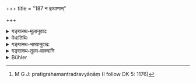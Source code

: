 +++
title = "187 न द्रव्याणाम्"

+++

<details><summary>गङ्गानथ-मूलानुवादः</summary>

Withuot knowing the lawful method of receiving gifts, the wise man shall not accept any gifts; even though he may be pining with hunger.—(187)
</details>

<details><summary>मेधातिथिः</summary>

**अविज्ञाय** कामोपभोगाद्यर्थं न प्रतिग्रहः कर्तव्यः । एतद् उक्तं भवति- आत्मनः कुटुम्बस्थित्यै नित्यकर्मसंपत्त्यै च प्रतिग्रहः कर्तव्यह्, नान्यथा । **अवसीदन्न् अपि क्षुधा**, अप्रतिगृह्णन् यद्य् अप्य् अवसादं गच्छति । अवसादः शरीरस्यानभिवृद्धिः । 

- अथ वा **द्रव्याणां विधिं धर्म्यं प्रतिग्रहे** इत्य् एवं संबन्धः क्रियते । 

- को ऽसौ **धर्म्यो विधिः** । धर्म्यं प्रयोजनं विज्ञाय प्रतिग्रहमन्त्रं द्रव्याणां[^२४२] च देवताः "अग्नये हिरण्यं रुद्राय गाम्" इत्यादिः ॥ ४.१८७ ॥


[^२४२]:
     M G J: pratigrahamantradravyāṇāṃ (I follow DK 5: 1176)

_अविदुषो द्रव्यविशेषं प्रति प्रतिग्रहे दोषातिशयम् आह ।_
</details>

<details><summary>गङ्गानथ-भाष्यानुवादः</summary>

‘Without *knowing*, etc.’—One shall not accept gifts merely for the purpose of enjoying pleasures, etc. The meaning is that one shall accept gifts only for the maintaining of one’s family, and for the due accomplishment of ones obligatory duties,—and for no other purpose.

‘*Even though he may be pining with hunger*.’—That is, if, without accepting the gift, he should suffer emaciation; ‘emaciation’ standing for non-development of the body.

Or, we may construe the passage as ‘*dravyāṇām vidhim dharmyam pratigrahe*.—What is the ‘*dharmaya vidhi*,’ ‘the legal injunction?’—It would consist in the full knowledge of the purpose, the deity, the
*mantra* and other details connected with the gift; such as—‘Gold is
given in honour of Agni, the cow in honour of Rudra,’ and so forth.—(187)
</details>

<details><summary>गङ्गानथ-तुल्य-वाक्यानि</summary>

*Viṣṇu* (57.8).—‘If a man receive gifts without knowing the lawful
method of receiving them, he falls along with the giver.’
</details>

<details><summary>Bühler</summary>

187	Without a full knowledge of the rules, prescribed by the sacred law for the acceptance of presents, a wise man should not take anything, even though he may pine with hunger.
</details>
